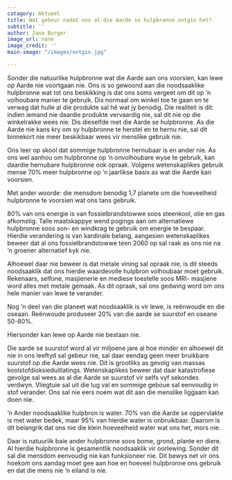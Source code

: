 ```yaml
---
catagory: Aktueel
title: Wat gebeur nadat ons al die Aarde se hulpbronne ontgin het?
subtitle: ''
author: Jana Burger
image_url: none
image_credit: ''
main-image: "/images/ontgin.jpg"

---
```

Sonder die natuurlike hulpbronne wat die Aarde aan ons voorsien, kan lewe op Aarde nie voortgaan nie. Ons is so gewoond aan die noodsaaklike hulpbronne wat tot ons beskikking is dat ons soms vergeet om dit op ’n volhoubare manier te gebruik. Dis normaal om winkel toe te gaan en te verwag dat hulle al die produkte sal hê wat jy benodig. Die realiteit is dít: indien iemand nie daardie produkte vervaardig nie, sal dit nie op die winkelrakke wees nie. Dis dieselfde met die Aarde se hulpbronne. As die Aarde nie kans kry om sy hulpbronne te herstel en te hernu nie, sal dit binnekort nie meer beskikbaar wees vir menslike gebruik nie.

Ons leer op skool dat sommige hulpbronne hernubaar is en ander nie. As ons wel aanhou om hulpbronne op ’n onvolhoubare wyse te gebruik, kan daardie hernubare hulpbronne ook opraak. Volgens wetenskaplikes gebruik mense 70% meer hulpbronne op ’n jaarlikse basis as wat die Aarde kan voorsien.

Met ander woorde: die mensdom benodig 1,7 planete om die hoeveelheid hulpbronne te voorsien wat ons tans gebruik.

80% van ons energie is van fossielbrandstowwe soos steenkool, olie en gas afkomstig. Talle maatskappye wend pogings aan om alternatiewe hulpbronne soos son- en windkrag te gebruik om energie te bespaar. Hierdie verandering is van kardinale belang, aangesien wetenskaplikes beweer dat al ons fossielbrandstowwe teen 2060 op sal raak as ons nie na ’n groener alternatief kyk nie.

Alhoewel daar nie beweer is dat metale vining sal opraak nie, is dit steeds noodsaaklik dat ons hierdie waardevolle hulpbron volhoubaar moet gebruik. Rekenaars, selfone, masjienerie en mediese toestelle soos MRI- masjiene word alles met metale gemaak. As dit opraak, sal ons gedwing word om ons hele manier van lewe te verander.

Nog ’n deel van die planeet wat noodsaaklik is vir lewe, is reënwoude en die oseaan. Reënwoude produseer 20% van die aarde se suurstof en oseane 50-80%.

Hiersonder kan lewe op Aarde nie bestaan nie.

Die aarde se suurstof word al vir miljoene jare al hoe minder en alhoewel dit nie in ons leeftyd sal gebeur nie, sal daar eendag geen meer bruikbare suurstof op die Aarde wees nie. Dit is grootliks as gevolg van massas koolstofdioksieduitlatings. Wetenskaplikes beweer dat daar katastrofiese gevolge sal wees as al die Aarde se suurstof vir selfs vyf sekondes verdwyn. Vliegtuie sal uit die lug val en sommige geboue sal eenvoudig in stof verander. Ons sal nie eers noem wat dit aan die menslike liggaam kan doen nie.

’n Ander noodsaaklike hulpbron is water. 70% van die Aarde se oppervlakte is met water bedek, maar 95% van hierdie water is onbruikbaar. Daarom is dit belangrik dat ons nie die klein hoeveelheid water wat ons het, mors nie.

Daar is natuurlik baie ander hulpbronne soos bome, grond, plante en diere. Al hierdie hulpbronne is gesamentlik noodsaaklik vir oorlewing. Sonder dit sal die mensdom eenvoudig nie kan funksioneer nie. Dit bewys net vir ons hoekom ons aandag moet gee aan hoe en hoeveel hulpbronne ons gebruik en dat die mens nie ’n eiland is nie.